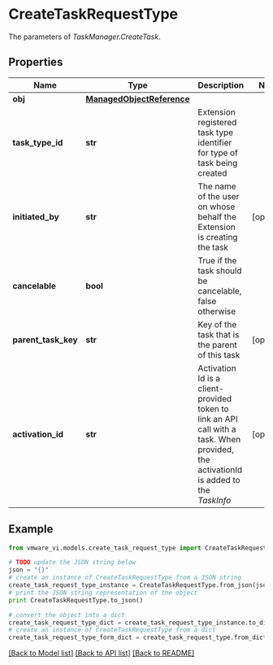 # CreateTaskRequestType

The parameters of *TaskManager.CreateTask*. 

## Properties
Name | Type | Description | Notes
------------ | ------------- | ------------- | -------------
**obj** | [**ManagedObjectReference**](ManagedObjectReference.md) |  | 
**task_type_id** | **str** | Extension registered task type identifier for type of task being created  | 
**initiated_by** | **str** | The name of the user on whose behalf the Extension is creating the task  | [optional] 
**cancelable** | **bool** | True if the task should be cancelable, false otherwise  | 
**parent_task_key** | **str** | Key of the task that is the parent of this task  | [optional] 
**activation_id** | **str** | Activation Id is a client-provided token to link an API call with a task. When provided, the activationId is added to the *TaskInfo*  | [optional] 

## Example

```python
from vmware_vi.models.create_task_request_type import CreateTaskRequestType

# TODO update the JSON string below
json = "{}"
# create an instance of CreateTaskRequestType from a JSON string
create_task_request_type_instance = CreateTaskRequestType.from_json(json)
# print the JSON string representation of the object
print CreateTaskRequestType.to_json()

# convert the object into a dict
create_task_request_type_dict = create_task_request_type_instance.to_dict()
# create an instance of CreateTaskRequestType from a dict
create_task_request_type_form_dict = create_task_request_type.from_dict(create_task_request_type_dict)
```
[[Back to Model list]](../README.md#documentation-for-models) [[Back to API list]](../README.md#documentation-for-api-endpoints) [[Back to README]](../README.md)


